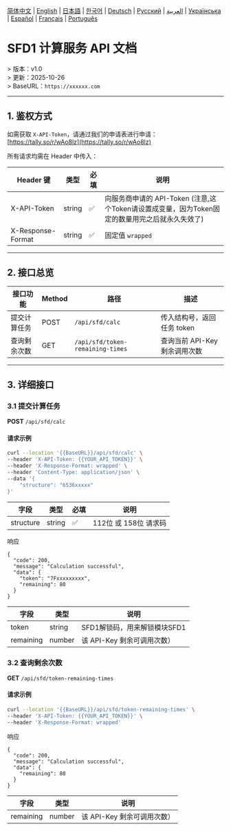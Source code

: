 [简体中文](./README.zh.md) | [English](./README.md) | [日本語](./README.ja.md) | [한국어](./README.ko.md) | [Deutsch](./README.de.md) | [Русский](./README.ru.md) | [العربية](./README.ar.md) | [Українська](./README.uk.md) | [Español](./README.es.md) | [Français](./README.fr.md) | [Português](./README.pt.md)

# SFD1 计算服务 API 文档  
&gt; 版本：v1.0  
&gt; 更新：2025-10-26  
&gt; BaseURL：`https://xxxxxx.com`

---

## 1. 鉴权方式

如需获取 `X-API-Token`，请通过我们的申请表进行申请：[https://tally.so/r/wAo8lz](https://tally.so/r/wAo8lz)

所有请求均需在 Header 中传入：

| Header 键         | 类型   | 必填 | 说明                          |
|-------------------|--------|------|------------------------------|
| X-API-Token       | string | ✅   | 向服务商申请的 API-Token (注意,这个Token请设置成变量，因为Token固定的数量用完之后就永久失效了)    |
| X-Response-Format | string | ✅   | 固定值 `wrapped` |

---

## 2. 接口总览

| 接口功能         | Method | 路径                            | 描述                           |
|------------------|--------|---------------------------------|--------------------------------|
| 提交计算任务     | POST   | `/api/sfd/calc`                 | 传入结构号，返回任务 token     |
| 查询剩余次数     | GET    | `/api/sfd/token-remaining-times`| 查询当前 API-Key 剩余调用次数  |

---

## 3. 详细接口

### 3.1 提交计算任务
**POST** `/api/sfd/calc`

#### 请求示例
```bash
curl --location '{{BaseURL}}/api/sfd/calc' \
--header 'X-API-Token: {{YOUR_API_TOKEN}}' \
--header 'X-Response-Format: wrapped' \
--header 'Content-Type: application/json' \
--data '{
    "structure": "6536xxxxx"
}'
```

| 字段        | 类型     | 必填 | 说明           |
| --------- | ------ | -- | ------------ |
| structure | string | ✅  | 112位 或 158位 请求码 |  

响应
```
{
  "code": 200,
  "message": "Calculation successful",
  "data": {
    "token": "7Fxxxxxxxxx",
    "remaining": 80
  }
}
```

| 字段        | 类型     | 说明                     |
| --------- | ------ | ---------------------- |
| token     | string | SFD1解锁码，用来解锁模块SFD1        |
| remaining | number | 该 API-Key 剩余可调用次数） |


### 3.2 查询剩余次数
**GET** `/api/sfd/token-remaining-times`

#### 请求示例
```bash
curl --location '{{BaseURL}}/api/sfd/token-remaining-times' \
--header 'X-API-Token: {{YOUR_API_TOKEN}}' \
--header 'X-Response-Format: wrapped'
```

响应
```
{
  "code": 200,
  "message": "Calculation successful",
  "data": {
    "remaining": 80
  }
}
```

| 字段        | 类型     | 说明                     |
| --------- | ------ | ---------------------- |
| remaining | number | 该 API-Key 剩余可调用次数） |